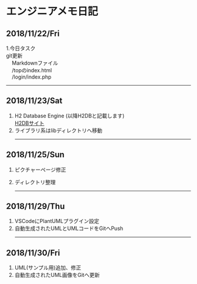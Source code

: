 # エンジニアメモ日記

## 2018/11/22/Fri
1.今日タスク  
    git更新  
    &nbsp;&nbsp;&nbsp;&nbsp;Markdownファイル  
    &nbsp;&nbsp;&nbsp;&nbsp;/topのindex.html  
    &nbsp;&nbsp;&nbsp;&nbsp;/login/index.php
    <hr>
## 2018/11/23/Sat  
1. H2 Database Engine (以降H2DBと記載します)  
    [H2DBサイト](http://www.h2database.com/html/main.html)  
2. ライブラリ系はlibディレクトリへ移動  
    <hr>
## 2018/11/25/Sun  
1. ピクチャーページ修正
2. ディレクトリ整理

    <hr>
## 2018/11/29/Thu  
1. VSCodeにPlantUMLプラグイン設定
2. 自動生成されたUMLとUMLコードをGitへPush
    <hr>
## 2018/11/30/Fri  
1. UML(サンプル用)追加、修正
2. 自動生成されたUML画像をGitへ更新

